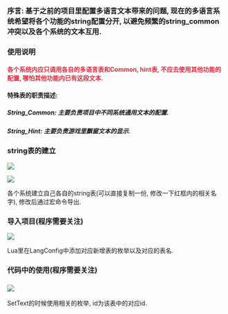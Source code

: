 ### 序言: 基于之前的项目里配置多语言文本带来的问题, 现在的多语言系统希望将各个功能的string配置分开, 以避免频繁的string_common冲突以及各个系统的文本互用. 
### 使用说明
#### <font style="color:#DF2A3F;">各个系统内应只调用各自的多语言表和Common, hint表, 不应去使用其他功能的配置, 哪怕其他功能内已有这段文本.</font>
#### 特殊表的职责描述:
##### String_Common: 主要负责项目中不同系统通用文本的配置. 
##### String_Hint: 主要负责游戏里飘窗文本的显示. 
### string表的建立
![](https://cdn.nlark.com/yuque/0/2024/png/43288772/1714016056254-15f41b16-e74f-47f2-88a2-b966b0320f48.png)

![](https://cdn.nlark.com/yuque/0/2024/png/43288772/1714016142327-dde6306c-8048-4482-ba0b-b79c576e3e84.png)

各个系统建立自己各自的string表(可以直接复制一份, 修改一下红框内的相关名字), 修改后通过宏命令导出. 

### 导入项目(程序需要关注)
![](https://cdn.nlark.com/yuque/0/2024/png/43288772/1714016351826-012fec94-4579-4b04-8f97-b26ebb4f0f26.png)

Lua里在LangConfig中添加对应新增表的枚举以及对应的表名. 

### 代码中的使用(程序需要关注)
### ![](https://cdn.nlark.com/yuque/0/2024/png/43288772/1714016579141-31902436-2634-47e9-b093-de8b025394e6.png)
SetText的时候使用相关的枚举, id为该表中的对应id.



